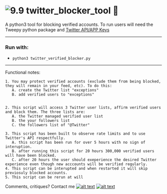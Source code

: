 # ![9.9] twitter_blocker_tool :seedling: 
A python3 tool for blocking verified accounts. 
To run users will need the Tweepy python package and [Twitter API/APP Keys](https://apps.twitter.com/)


--------

### Run with:
 *  `python3 twitter_verified_blocker.py`
 
--------
 

Functional notes:

    1. You may protect verified accounts (exclude them from being blocked, they will remain in your feed, etc). To do this:
       A. create the Twitter list "exceptions" 
       B. add verified users to "exceptions" 
         
        
    2. This script will access 3 Twitter user lists, affirm verified users and block them. The three lists are:
       A. the Twitter managed verified user list
       B. the your followers list
       C. the followers list of "@Twitter"

    3. This script has been built to observe rate limits and to use Twitter's API respectfully. 
       A. this script has been run for over 5 hours with no sign of interuption. 
       B. after running this script for 20 hours 300,000 verified users will have been blocked. 
       C. after 20 hours the user should exeperience the desired Twitter experience even though new acccounts will be verified regularly.
    4. This script can be interupted and when restarted it will skip previosuly blocked accounts.
    5. This script can be rerun at will




Comments, critiques? Contact me [![alt text][6.3]][3]  [![alt text][1.2]][1]

<!-- Please don't remove this: Grab your social icons from https://github.com/carlsednaoui/gitsocial -->
[1.2]: https://i.imgur.com/wWzX9uB.png (twitter icon without padding)
[1]: https://www.twitter.com/AGreenDCBike
[6.3]: http://i.imgur.com/9I6NRUm.png (github icon without padding)
[3]: https://github.com/antoinemcgrath

[9.9]: http://i.imgur.com/Ycvb3WC.png (Blocked Twitter verified icon)


